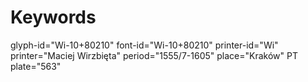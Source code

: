# Keywords
glyph-id="Wi-10+80210"
font-id="Wi-10+80210"
printer-id="Wi"
printer="Maciej Wirzbięta"
period="1555/7-1605"
place="Kraków"
PT plate="563"
